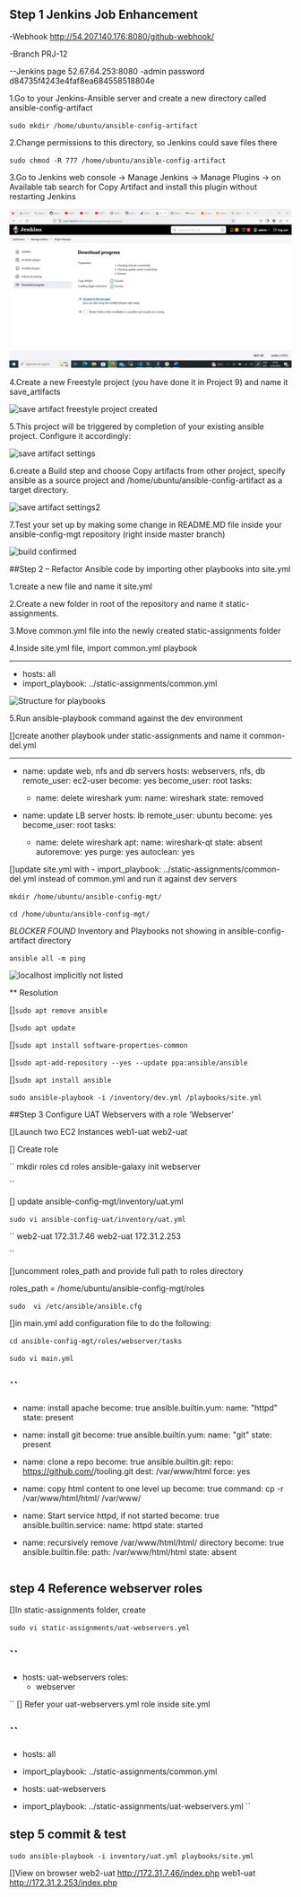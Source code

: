 ## Step 1 Jenkins Job Enhancement

-Webhook
http://54.207.140.176:8080/github-webhook/

-Branch
PRJ-12

--Jenkins page 52.67.64.253:8080 -admin password d84735f4243e4faf8ea684558518804e

1.Go to your Jenkins-Ansible server and create a new directory called ansible-config-artifact

`sudo mkdir /home/ubuntu/ansible-config-artifact`

2.Change permissions to this directory, so Jenkins could save files there 

`sudo chmod -R 777 /home/ubuntu/ansible-config-artifact`

3.Go to Jenkins web console -> Manage Jenkins -> Manage Plugins -> on Available tab search for Copy Artifact and install this plugin without restarting Jenkins

![copy artifact plugins installed](/Images/copy-artifact.jpg)

4.Create a new Freestyle project (you have done it in Project 9) and name it save_artifacts

![save artifact freestyle project created](/Images/save-artifact.png)

5.This project will be triggered by completion of your existing ansible project. Configure it accordingly:

![save artifact settings](/Images/save-artifact-setting1.png)

6.create a Build step and choose Copy artifacts from other project, specify ansible as a source project and /home/ubuntu/ansible-config-artifact as a target directory.

![save artifact settings2](/Images/save-artifact-setting2.png)

7.Test your set up by making some change in README.MD file inside your ansible-config-mgt repository (right inside master branch)

![build confirmed](/Images/build.png)

##Step 2 – Refactor Ansible code by importing other playbooks into site.yml

1.create a new file and name it site.yml

2.Create a new folder in root of the repository and name it static-assignments.

3.Move common.yml file into the newly created static-assignments folder

4.Inside site.yml file, import common.yml playbook

---
- hosts: all
- import_playbook: ../static-assignments/common.yml

![Structure for playbooks](/Images/playbooks.png)

5.Run ansible-playbook command against the dev environment

[]create another playbook under static-assignments and name it common-del.yml

---
- name: update web, nfs and db servers
  hosts: webservers, nfs, db
  remote_user: ec2-user
  become: yes
  become_user: root
  tasks:
  - name: delete wireshark
    yum:
      name: wireshark
      state: removed

- name: update LB server
  hosts: lb
  remote_user: ubuntu
  become: yes
  become_user: root
  tasks:
  - name: delete wireshark
    apt:
      name: wireshark-qt
      state: absent
      autoremove: yes
      purge: yes
      autoclean: yes

[]update site.yml with - import_playbook: ../static-assignments/common-del.yml instead of common.yml and run it against dev servers

`mkdir /home/ubuntu/ansible-config-mgt/` 

`cd /home/ubuntu/ansible-config-mgt/`

*BLOCKER FOUND*
Inventory and Playbooks not showing in ansible-config-artifact directory

`ansible all -m ping`

![localhost implicitly not listed](/Images/blocker.png)

** Resolution

[]`sudo apt remove ansible`

[]`sudo apt update`

[]`sudo apt install software-properties-common`

[]`sudo apt-add-repository --yes --update ppa:ansible/ansible`

[]`sudo apt install ansible`


`sudo ansible-playbook -i /inventory/dev.yml /playbooks/site.yml`

##Step 3 Configure UAT Webservers with a role ‘Webserver’

[]Launch two EC2 Instances
web1-uat
web2-uat

[] Create role

``
mkdir roles
cd roles
ansible-galaxy init webserver

``

[] update ansible-config-mgt/inventory/uat.yml

`sudo vi ansible-config-uat/inventory/uat.yml`

``
web2-uat 172.31.7.46
web2-uat 172.31.2.253

``

[]uncomment roles_path and provide full path to roles directory 

roles_path    = /home/ubuntu/ansible-config-mgt/roles

`sudo  vi /etc/ansible/ansible.cfg`

[]in main.yml add configuration file to do the following:

`cd ansible-config-mgt/roles/webserver/tasks`

`sudo vi main.yml`

`` 
---
- name: install apache
  become: true
  ansible.builtin.yum:
    name: "httpd"
    state: present

- name: install git
  become: true
  ansible.builtin.yum:
    name: "git"
    state: present

- name: clone a repo
  become: true
  ansible.builtin.git:
    repo: https://github.com/<your-name>/tooling.git
    dest: /var/www/html
    force: yes

- name: copy html content to one level up
  become: true
  command: cp -r /var/www/html/html/ /var/www/

- name: Start service httpd, if not started
  become: true
  ansible.builtin.service:
    name: httpd
    state: started

- name: recursively remove /var/www/html/html/ directory
  become: true
  ansible.builtin.file:
    path: /var/www/html/html
    state: absent
    
    ```

## step 4 Reference webserver roles

[]In static-assignments folder, create

`sudo vi static-assignments/uat-webservers.yml`

``
---
- hosts: uat-webservers
  roles:
     - webserver

`` 
[] Refer your uat-webservers.yml role inside site.yml

``
---
- hosts: all
- import_playbook: ../static-assignments/common.yml

- hosts: uat-webservers
- import_playbook: ../static-assignments/uat-webservers.yml
``

## step 5 commit & test

`sudo ansible-playbook -i inventory/uat.yml playbooks/site.yml`

[]View on browser
web2-uat http://172.31.7.46/index.php
web1-uat http://172.31.2.253/index.php

